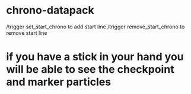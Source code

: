 # chrono-datapack
/trigger set_start_chrono to add start line
/trigger remove_start_chrono to remove start line
<h1>if you have a stick in your hand you will be able to see the checkpoint and marker particles<h1>